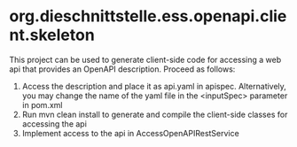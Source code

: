 # org.dieschnittstelle.ess.openapi.client.skeleton

This project can be used to generate client-side code for accessing
a web api that provides an OpenAPI description. Proceed as follows:

1. Access the description and place it as api.yaml in apispec. Alternatively, you may change the name of the yaml file in the &lt;inputSpec&gt; parameter in pom.xml
2. Run mvn clean install to generate and compile the client-side classes for accessing the api
3. Implement access to the api in AccessOpenAPIRestService  
